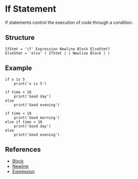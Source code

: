 # If Statement

If statements control the execution of code through a condition.

## Structure
```grammar
IfStmt = 'if' Expression Newline Block ElseStmt?
ElseStmt = 'else' ( IfStmt | ( Newline Block ) )
```

## Example
```syntek
if x is 5
	print('x is 5')

if time < 18
	print('Good day')
else
	print('Good evening')

if time < 10
	print('Good morning')
else if time < 18
	print('Good day')
else
	print('Good evening')
```

## References
- [Block](/spec/grammar/syntactic/#block)
- [Newline](/spec/grammar/lexical.html#newline)
- [Expression](/spec/grammar/syntactic/expressions/)

